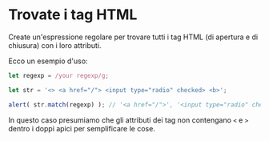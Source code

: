 # Trovate i tag HTML

Create un'espressione regolare per trovare tutti i tag HTML (di apertura e di chiusura) con i loro attributi.

Ecco un esempio d'uso:

```js run
let regexp = /your regexp/g;

let str = '<> <a href="/"> <input type="radio" checked> <b>';

alert( str.match(regexp) ); // '<a href="/">', '<input type="radio" checked>', '<b>'
```

In questo caso presumiamo che gli attributi dei tag non contengano `<` e `>` dentro i doppi apici per semplificare le cose.
